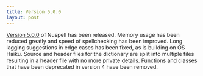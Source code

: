 ```yaml
---
title: Version 5.0.0
layout: post
---
```

[Version 5.0.0](https://github.com/nuspell/nuspell/releases/tag/v5.0.0) of
Nuspell has been released. Memory usage has been reduced greatly and speed
of spellchecking has been improved. Long lagging suggestions in edge cases
has been fixed, as is building on OS Haiku. Source and header files for
the dictionary are split into multiple files resulting in a header file with
no more private details. Functions and classes that have been deprecated in
version 4 have been removed.
